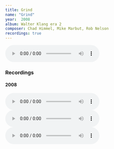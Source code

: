 ```yaml
---
title: Grind
name: "Grind"
year:  2008
album: Walter Klang era 2
composer: Chad Himmel, Mike Marbut, Rob Nelson
recordings: true
---
```

<audio controls="">
  <source src="http://walterklang.com/mp3/2008-10-11/grind/grind2_vocals.mp3" type="audio/mpeg">
  <a href="http://walterklang.com/mp3/2008-10-11/grind/grind2_vocals.mp3">grind2_vocals.mp3</a>
</audio>

<h3>Recordings</h3>

<h4>2008</h4>
<audio controls="">
  <source src="http://walterklang.com/mp3/2008-10-11/grind/grind2_vocals.mp3" type="audio/mpeg">
  <a href="http://walterklang.com/mp3/2008-10-11/grind/grind2_vocals.mp3">grind2_vocals.mp3</a>
</audio>

<audio controls="">
  <source src="http://walterklang.com/mp3/2008-10-04/grind/grind2_vocals.mp3" type="audio/mpeg">
  <a href="http://walterklang.com/mp3/2008-10-04/grind/grind2_vocals.mp3">grind2_vocals.mp3</a>
</audio>

<audio controls="">
  <source src="http://walterklang.com/mp3/2008-08-23/grind/grind_vocals.mp3" type="audio/mpeg">
  <a href="http://walterklang.com/mp3/2008-08-23/grind/grind_vocals.mp3">grind_vocals.mp3</a>
</audio>


